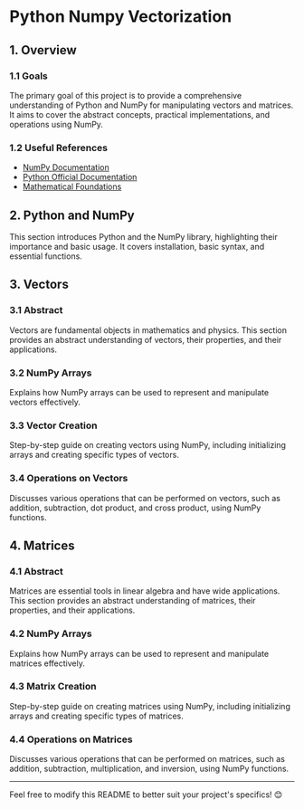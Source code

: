 
# Python Numpy Vectorization

## 1. Overview

### 1.1 Goals
The primary goal of this project is to provide a comprehensive understanding of Python and NumPy for manipulating vectors and matrices. It aims to cover the abstract concepts, practical implementations, and operations using NumPy.

### 1.2 Useful References
- [NumPy Documentation](https://numpy.org/doc/)
- [Python Official Documentation](https://docs.python.org/3/)
- [Mathematical Foundations](https://mathworld.wolfram.com/)

## 2. Python and NumPy
This section introduces Python and the NumPy library, highlighting their importance and basic usage. It covers installation, basic syntax, and essential functions.

## 3. Vectors

### 3.1 Abstract
Vectors are fundamental objects in mathematics and physics. This section provides an abstract understanding of vectors, their properties, and their applications.

### 3.2 NumPy Arrays
Explains how NumPy arrays can be used to represent and manipulate vectors effectively.

### 3.3 Vector Creation
Step-by-step guide on creating vectors using NumPy, including initializing arrays and creating specific types of vectors.

### 3.4 Operations on Vectors
Discusses various operations that can be performed on vectors, such as addition, subtraction, dot product, and cross product, using NumPy functions.

## 4. Matrices

### 4.1 Abstract
Matrices are essential tools in linear algebra and have wide applications. This section provides an abstract understanding of matrices, their properties, and their applications.

### 4.2 NumPy Arrays
Explains how NumPy arrays can be used to represent and manipulate matrices effectively.

### 4.3 Matrix Creation
Step-by-step guide on creating matrices using NumPy, including initializing arrays and creating specific types of matrices.

### 4.4 Operations on Matrices
Discusses various operations that can be performed on matrices, such as addition, subtraction, multiplication, and inversion, using NumPy functions.

---

Feel free to modify this README to better suit your project's specifics! 😊

